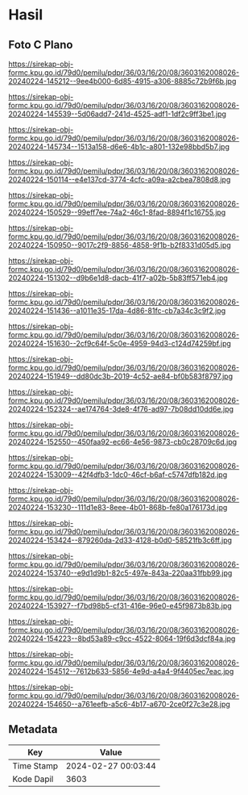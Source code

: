 # Hasil

## Foto C Plano

https://sirekap-obj-formc.kpu.go.id/79d0/pemilu/pdpr/36/03/16/20/08/3603162008026-20240224-145212--9ee4b000-6d85-4915-a306-8885c72b9f6b.jpg

https://sirekap-obj-formc.kpu.go.id/79d0/pemilu/pdpr/36/03/16/20/08/3603162008026-20240224-145539--5d06add7-241d-4525-adf1-1df2c9ff3be1.jpg

https://sirekap-obj-formc.kpu.go.id/79d0/pemilu/pdpr/36/03/16/20/08/3603162008026-20240224-145734--1513a158-d6e6-4b1c-a801-132e98bbd5b7.jpg

https://sirekap-obj-formc.kpu.go.id/79d0/pemilu/pdpr/36/03/16/20/08/3603162008026-20240224-150114--e4e137cd-3774-4cfc-a09a-a2cbea7808d8.jpg

https://sirekap-obj-formc.kpu.go.id/79d0/pemilu/pdpr/36/03/16/20/08/3603162008026-20240224-150529--99eff7ee-74a2-46c1-8fad-8894f1c16755.jpg

https://sirekap-obj-formc.kpu.go.id/79d0/pemilu/pdpr/36/03/16/20/08/3603162008026-20240224-150950--9017c2f9-8856-4858-9f1b-b2f8331d05d5.jpg

https://sirekap-obj-formc.kpu.go.id/79d0/pemilu/pdpr/36/03/16/20/08/3603162008026-20240224-151302--d9b6e1d8-dacb-41f7-a02b-5b83ff571eb4.jpg

https://sirekap-obj-formc.kpu.go.id/79d0/pemilu/pdpr/36/03/16/20/08/3603162008026-20240224-151436--a1011e35-17da-4d86-81fc-cb7a34c3c9f2.jpg

https://sirekap-obj-formc.kpu.go.id/79d0/pemilu/pdpr/36/03/16/20/08/3603162008026-20240224-151630--2cf9c64f-5c0e-4959-94d3-c124d74259bf.jpg

https://sirekap-obj-formc.kpu.go.id/79d0/pemilu/pdpr/36/03/16/20/08/3603162008026-20240224-151949--dd80dc3b-2019-4c52-ae84-bf0b583f8797.jpg

https://sirekap-obj-formc.kpu.go.id/79d0/pemilu/pdpr/36/03/16/20/08/3603162008026-20240224-152324--ae174764-3de8-4f76-ad97-7b08dd10dd6e.jpg

https://sirekap-obj-formc.kpu.go.id/79d0/pemilu/pdpr/36/03/16/20/08/3603162008026-20240224-152550--450faa92-ec66-4e56-9873-cb0c28709c6d.jpg

https://sirekap-obj-formc.kpu.go.id/79d0/pemilu/pdpr/36/03/16/20/08/3603162008026-20240224-153009--42f4dfb3-1dc0-46cf-b6af-c5747dfb182d.jpg

https://sirekap-obj-formc.kpu.go.id/79d0/pemilu/pdpr/36/03/16/20/08/3603162008026-20240224-153230--111d1e83-8eee-4b01-868b-fe80a176173d.jpg

https://sirekap-obj-formc.kpu.go.id/79d0/pemilu/pdpr/36/03/16/20/08/3603162008026-20240224-153424--879260da-2d33-4128-b0d0-58521fb3c6ff.jpg

https://sirekap-obj-formc.kpu.go.id/79d0/pemilu/pdpr/36/03/16/20/08/3603162008026-20240224-153740--e9d1d9b1-82c5-497e-843a-220aa31fbb99.jpg

https://sirekap-obj-formc.kpu.go.id/79d0/pemilu/pdpr/36/03/16/20/08/3603162008026-20240224-153927--f7bd98b5-cf31-416e-96e0-e45f9873b83b.jpg

https://sirekap-obj-formc.kpu.go.id/79d0/pemilu/pdpr/36/03/16/20/08/3603162008026-20240224-154223--8bd53a89-c9cc-4522-8064-19f6d3dcf84a.jpg

https://sirekap-obj-formc.kpu.go.id/79d0/pemilu/pdpr/36/03/16/20/08/3603162008026-20240224-154512--7612b633-5856-4e9d-a4a4-9f4405ec7eac.jpg

https://sirekap-obj-formc.kpu.go.id/79d0/pemilu/pdpr/36/03/16/20/08/3603162008026-20240224-154650--a761eefb-a5c6-4b17-a670-2ce0f27c3e28.jpg


## Metadata

| Key        | Value               |
| ---------- | ------------------- |
| Time Stamp | 2024-02-27 00:03:44 |
| Kode Dapil | 3603                |



